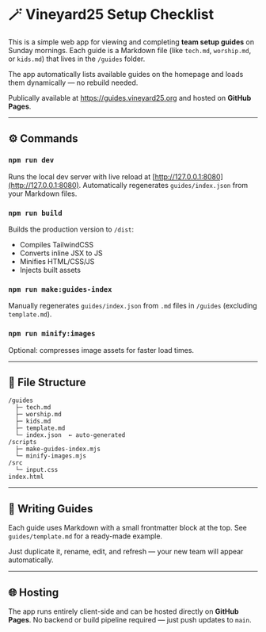 # 🪄 Vineyard25 Setup Checklist

This is a simple web app for viewing and completing **team setup guides** on Sunday mornings. Each guide is a Markdown file (like `tech.md`, `worship.md`, or `kids.md`) that lives in the `/guides` folder.

The app automatically lists available guides on the homepage and loads them dynamically — no rebuild needed.

Publically available at https://guides.vineyard25.org and hosted on **GitHub Pages**.

---

## ⚙️ Commands

### `npm run dev`

Runs the local dev server with live reload at [http://127.0.0.1:8080](http://127.0.0.1:8080).
Automatically regenerates `guides/index.json` from your Markdown files.

### `npm run build`

Builds the production version to `/dist`:

* Compiles TailwindCSS
* Converts inline JSX to JS
* Minifies HTML/CSS/JS
* Injects built assets

### `npm run make:guides-index`

Manually regenerates `guides/index.json` from `.md` files in `/guides` (excluding `template.md`).

### `npm run minify:images`

Optional: compresses image assets for faster load times.

---

## 🧱 File Structure

```
/guides
  ├─ tech.md
  ├─ worship.md
  ├─ kids.md
  ├─ template.md
  └─ index.json  ← auto-generated
/scripts
  ├─ make-guides-index.mjs
  └─ minify-images.mjs
/src
  └─ input.css
index.html
```

---

## 📝 Writing Guides

Each guide uses Markdown with a small frontmatter block at the top.
See `guides/template.md` for a ready-made example.

Just duplicate it, rename, edit, and refresh — your new team will appear automatically.

---

## 🌐 Hosting

The app runs entirely client-side and can be hosted directly on **GitHub Pages**.
No backend or build pipeline required — just push updates to `main`.